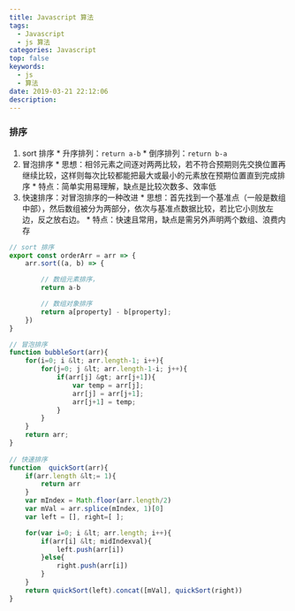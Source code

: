 ```yaml
---
title: Javascript 算法
tags:
  - Javascript
  - js 算法
categories: Javascript
top: false
keywords:
  - js 
  - 算法
date: 2019-03-21 22:12:06
description: 
---
```


### 排序
  1. sort 排序 
    * 升序排列：`return a-b`
    * 倒序排列：`return b-a`
  2. 冒泡排序
    * 思想：相邻元素之间逐对两两比较，若不符合预期则先交换位置再继续比较，这样则每次比较都能把最大或最小的元素放在预期位置直到完成排序
    * 特点：简单实用易理解，缺点是比较次数多、效率低
  3. 快速排序：对冒泡排序的一种改进
    * 思想：首先找到一个基准点（一般是数组中部），然后数组被分为两部分，依次与基准点数据比较，若比它小则放左边，反之放右边。
    * 特点：快速且常用，缺点是需另外声明两个数组、浪费内存


  ```js
  // sort 排序  
  export const orderArr = arr => {
      arr.sort((a, b) => {

          // 数组元素排序，
          return a-b    

          // 数组对象排序 
          return a[property] - b[property]; 
      })
  }

  // 冒泡排序
  function bubbleSort(arr){
      for(i=0; i &lt; arr.length-1; i++){
          for(j=0; j &lt; arr.length-1-i; j++){
              if(arr[j] &gt; arr[j+1]){
                  var temp = arr[j];
                  arr[j] = arr[j+1];
                  arr[j+1] = temp;
              }
          }
      }
      return arr;
  }
   
  // 快速排序
  function  quickSort(arr){
      if(arr.length &lt;= 1){
          return arr 
      }
      var mIndex = Math.floor(arr.length/2)
      var mVal = arr.splice(mIndex, 1)[0]
      var left = [], right=[ ];

      for(var i=0; i &lt; arr.length; i++){
          if(arr[i] &lt; midIndexval){
              left.push(arr[i])
          }else{
              right.push(arr[i])
          }
      }
      return quickSort(left).concat([mVal], quickSort(right))
  }
  ```


